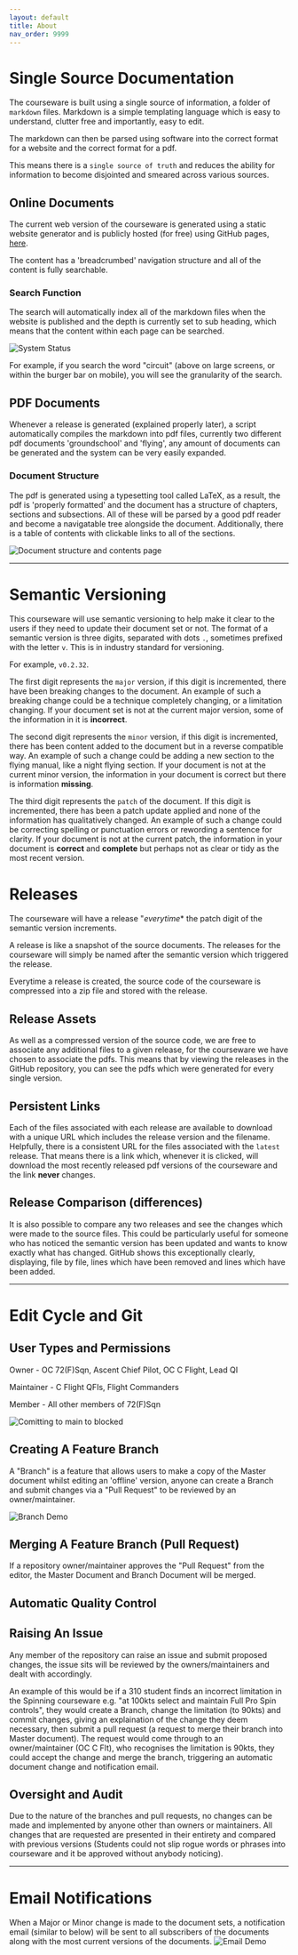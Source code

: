 ```yaml
---
layout: default
title: About
nav_order: 9999
---
```


# Single Source Documentation

The courseware is built using a single source of information, a folder of `markdown` files. Markdown is a simple templating language which is easy to understand, clutter free and importantly, easy to edit. 

The markdown can then be parsed using software into the correct format for a website and the correct format for a pdf. 

This means there is a `single source of truth` and reduces the ability for information to become disjointed and smeared across various sources.

## Online Documents 

The current web version of the courseware is generated using a static website generator and is publicly hosted (for free) using GitHub pages, [here](https://cadlinga.github.io/texan_courseware/). 

The content has a 'breadcrumbed' navigation structure and all of the content is fully searchable. 

### Search Function

The search will automatically index all of the markdown files when the website is published and the depth is currently set to sub heading, which means that the content within each page can be searched. 

![](./../assets/images/search.gif "System Status")

For example, if you search the word "circuit" (above on large screens, or within the burger bar on mobile), you will see the granularity of the search. 

## PDF Documents 

Whenever a release is generated (explained properly later), a script automatically compiles the markdown into pdf files, currently two different pdf documents 'groundschool' and 'flying', any amount of documents can be generated and the system can be very easily expanded. 

### Document Structure

The pdf is generated using a typesetting tool called LaTeX, as a result, the pdf is 'properly formatted' and the document has a structure of chapters, sections and subsections. All of these will be parsed by a good pdf reader and become a navigatable tree alongside the document. Additionally, there is a table of contents with clickable links to all of the sections. 

![](./../assets/images/document_structure.png "Document structure and contents page")


* * * 


# Semantic Versioning 

This courseware will use semantic versioning to help make it clear to the users if they need to update their document set or not. The format of a semantic version is three digits, separated with dots `.`, sometimes prefixed with the letter `v`. This is in industry standard for versioning. 

For example, `v0.2.32`. 

The first digit represents the `major` version, if this digit is incremented, there have been breaking changes to the document. An example of such a breaking change could be a technique completely changing, or a limitation changing. If your document set is not at the current major version, some of the information in it is **incorrect**.

The second digit represents the `minor` version, if this digit is incremented, there has been content added to the document but in a reverse compatible way. An example of such a change could be adding a new section to the flying manual, like a night flying section. If your document is not at the current minor version, the information in your document is correct but there is information **missing**. 

The third digit represents the `patch` of the document. If this digit is incremented, there has been a patch update applied and none of the information has qualitatively changed. An example of such a change could be correcting spelling or punctuation errors or rewording a sentence for clarity. If your document is not at the current patch, the information in your document is **correct** and **complete** but perhaps not as clear or tidy as the most recent version. 

# Releases
 
The courseware will have a release "*everytime** the patch digit of the semantic version increments. 

A release is like a snapshot of the source documents. The releases for the courseware will simply be named after the semantic version which triggered the release. 

Everytime a release is created, the source code of the courseware is compressed into a zip file and stored with the release. 

## Release Assets

As well as a compressed version of the source code, we are free to associate any additional files to a given release, for the courseware we have chosen to associate the pdfs. This means that by viewing the releases in the GitHub repository, you can see the pdfs which were generated for every single version. 

## Persistent Links

Each of the files associated with each release are available to download with a unique URL which includes the release version and the filename. Helpfully, there is a consistent URL for the files associated with the `latest` release. That means there is a link which, whenever it is clicked, will download the most recently released pdf versions of the courseware and the link **never** changes. 

## Release Comparison (differences)

It is also possible to compare any two releases and see the changes which were made to the source files. This could be particularly useful for someone who has noticed the semantic version has been updated and wants to know exactly what has changed. GitHub shows this exceptionally clearly, displaying, file by file, lines which have been removed and lines which have been added. 

* * * 


# Edit Cycle and Git

## User Types and Permissions
Owner - OC 72(F)Sqn, Ascent Chief Pilot, OC C Flight, Lead QI

Maintainer - C Flight QFIs, Flight Commanders

Member - All other members of 72(F)Sqn

![](./../assets/images/comitting_to_main_is_blocked.png "Comitting to main to blocked")

## Creating A Feature Branch 
A "Branch" is a feature that allows users to make a copy of the Master document whilst editing an 'offline' version, anyone can create a Branch and submit changes via a "Pull Request" to be reviewed by an owner/maintainer.

![](./../assets/images/Branch_Demo.png "Branch Demo")
## Merging A Feature Branch (Pull Request)
If a repository owner/maintainer approves the "Pull Request" from the editor, the Master Document and Branch Document will be merged.
## Automatic Quality Control 

## Raising An Issue

Any member of the repository can raise an issue and submit proposed changes, the issue sits will be reviewed by the owners/maintainers and dealt with accordingly.

An example of this would be if a 310 student finds an incorrect limitation in the Spinning courseware e.g. "at 100kts select and maintain Full Pro Spin controls", they would create a Branch, change the limitation (to 90kts) and commit changes, giving an explaination of the change they deem necessary, then submit a pull request (a request to merge their branch into Master document).
The request would come through to an owner/maintainer (OC C Flt), who recognises the limitation is 90kts, they could accept the change and merge the branch, triggering an automatic document change and notification email. 
## Oversight and Audit
Due to the nature of the branches and pull requests, no changes can be made and implemented by anyone other than owners or maintainers. All changes that are requested are presented in their entirety and compared with previous versions (Students could not slip rogue words or phrases into courseware and it be approved without anybody noticing).

* * * 


# Email Notifications 
When a Major or Minor change is made to the document sets, a notification email (similar to below) will be sent to all subscribers of the documents along with the most current versions of the documents.
![](./../assets/images/Email_Demo.png "Email Demo")
